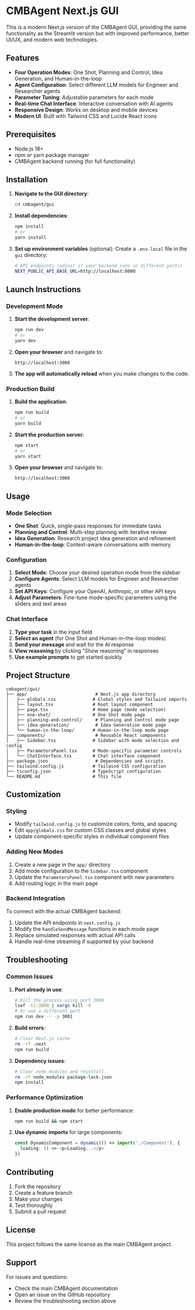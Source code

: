 # CMBAgent Next.js GUI

This is a modern Next.js version of the CMBAgent GUI, providing the same functionality as the Streamlit version but with improved performance, better UI/UX, and modern web technologies.

## Features

- **Four Operation Modes**: One Shot, Planning and Control, Idea Generation, and Human-in-the-loop
- **Agent Configuration**: Select different LLM models for Engineer and Researcher agents
- **Parameter Tuning**: Adjustable parameters for each mode
- **Real-time Chat Interface**: Interactive conversation with AI agents
- **Responsive Design**: Works on desktop and mobile devices
- **Modern UI**: Built with Tailwind CSS and Lucide React icons

## Prerequisites

- Node.js 18+ 
- npm or yarn package manager
- CMBAgent backend running (for full functionality)

## Installation

1. **Navigate to the GUI directory**:
   ```bash
   cd cmbagent/gui
   ```

2. **Install dependencies**:
   ```bash
   npm install
   # or
   yarn install
   ```

3. **Set up environment variables** (optional):
   Create a `.env.local` file in the `gui` directory:
   ```bash
   # API endpoints (adjust if your backend runs on different ports)
   NEXT_PUBLIC_API_BASE_URL=http://localhost:8000
   ```

## Launch Instructions

### Development Mode

1. **Start the development server**:
   ```bash
   npm run dev
   # or
   yarn dev
   ```

2. **Open your browser** and navigate to:
   ```
   http://localhost:3000
   ```

3. **The app will automatically reload** when you make changes to the code.

### Production Build

1. **Build the application**:
   ```bash
   npm run build
   # or
   yarn build
   ```

2. **Start the production server**:
   ```bash
   npm start
   # or
   yarn start
   ```

3. **Open your browser** and navigate to:
   ```
   http://localhost:3000
   ```

## Usage

### Mode Selection
- **One Shot**: Quick, single-pass responses for immediate tasks
- **Planning and Control**: Multi-step planning with iterative review
- **Idea Generation**: Research project idea generation and refinement
- **Human-in-the-loop**: Context-aware conversations with memory

### Configuration
1. **Select Mode**: Choose your desired operation mode from the sidebar
2. **Configure Agents**: Select LLM models for Engineer and Researcher agents
3. **Set API Keys**: Configure your OpenAI, Anthropic, or other API keys
4. **Adjust Parameters**: Fine-tune mode-specific parameters using the sliders and text areas

### Chat Interface
1. **Type your task** in the input field
2. **Select an agent** (for One Shot and Human-in-the-loop modes)
3. **Send your message** and wait for the AI response
4. **View reasoning** by clicking "Show reasoning" in responses
5. **Use example prompts** to get started quickly

## Project Structure

```
cmbagent/gui/
├── app/                          # Next.js app directory
│   ├── globals.css              # Global styles and Tailwind imports
│   ├── layout.tsx               # Root layout component
│   ├── page.tsx                 # Home page (mode selection)
│   ├── one-shot/                # One Shot mode page
│   ├── planning-and-control/     # Planning and Control mode page
│   ├── idea-generation/          # Idea Generation mode page
│   └── human-in-the-loop/       # Human-in-the-loop mode page
├── components/                   # Reusable React components
│   ├── Sidebar.tsx              # Sidebar with mode selection and config
│   ├── ParametersPanel.tsx      # Mode-specific parameter controls
│   └── ChatInterface.tsx        # Chat interface component
├── package.json                  # Dependencies and scripts
├── tailwind.config.js           # Tailwind CSS configuration
├── tsconfig.json                # TypeScript configuration
└── README.md                    # This file
```

## Customization

### Styling
- Modify `tailwind.config.js` to customize colors, fonts, and spacing
- Edit `app/globals.css` for custom CSS classes and global styles
- Update component-specific styles in individual component files

### Adding New Modes
1. Create a new page in the `app/` directory
2. Add mode configuration to the `Sidebar.tsx` component
3. Update the `ParametersPanel.tsx` component with new parameters
4. Add routing logic in the main page

### Backend Integration
To connect with the actual CMBAgent backend:
1. Update the API endpoints in `next.config.js`
2. Modify the `handleSendMessage` functions in each mode page
3. Replace simulated responses with actual API calls
4. Handle real-time streaming if supported by your backend

## Troubleshooting

### Common Issues

1. **Port already in use**:
   ```bash
   # Kill the process using port 3000
   lsof -ti:3000 | xargs kill -9
   # Or use a different port
   npm run dev -- -p 3001
   ```

2. **Build errors**:
   ```bash
   # Clear Next.js cache
   rm -rf .next
   npm run build
   ```

3. **Dependency issues**:
   ```bash
   # Clear node_modules and reinstall
   rm -rf node_modules package-lock.json
   npm install
   ```

### Performance Optimization

1. **Enable production mode** for better performance:
   ```bash
   npm run build && npm start
   ```

2. **Use dynamic imports** for large components:
   ```typescript
   const DynamicComponent = dynamic(() => import('./Component'), {
     loading: () => <p>Loading...</p>
   })
   ```

## Contributing

1. Fork the repository
2. Create a feature branch
3. Make your changes
4. Test thoroughly
5. Submit a pull request

## License

This project follows the same license as the main CMBAgent project.

## Support

For issues and questions:
- Check the main CMBAgent documentation
- Open an issue on the GitHub repository
- Review the troubleshooting section above
